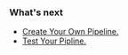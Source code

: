 ### What's next

- [Create Your Own Pipeline.](https://beam.apache.org/documentation/pipelines/create-your-pipeline/)
- [Test Your Pipline.](https://beam.apache.org/documentation/pipelines/test-your-pipeline/)
